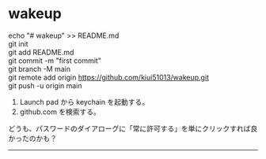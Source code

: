 # wakeup  
echo "# wakeup" >> README.md  
git init  
git add README.md  
git commit -m "first commit"  
git branch -M main  
git remote add origin https://github.com/kiui51013/wakeup.git  
git push -u origin main  

1. Launch pad から keychain を起動する。  
2. github.com を検索する。

どうも、パスワードのダイアローグに「常に許可する」を単にクリックすれば良かったのかも？

-----

